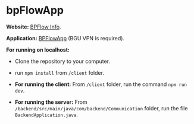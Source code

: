 # bpFlowApp
**Website:** [BPFlow Info](https://shirmarko3.wixsite.com/bpflow).

**Application:** [BPFlowApp](http://132.72.116.73:48400/) (BGU VPN is required).

**For running on localhost:**

- Clone the repository to your computer.
- run `npm install` from `/client` folder.
    
- **For running the client:** From `/client` folder, run the command `npm run dev`.
- **For running the server:** From `/backend/src/main/java/com/backend/Communication` folder,
run the file `BackendApplication.java`.
    

